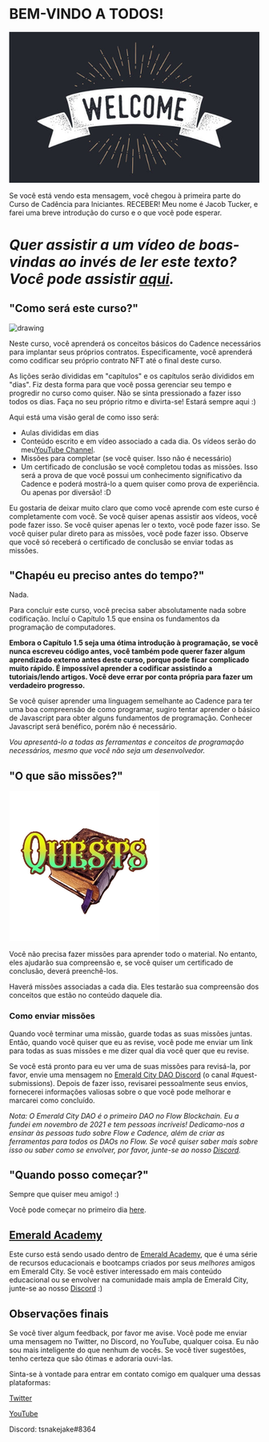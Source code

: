 # BEM-VINDO A TODOS!

<img src="./images/welcome.jpeg" alt="drawing" width="500"/>

Se você está vendo esta mensagem, você chegou à primeira parte do Curso de Cadência para Iniciantes. RECEBER! Meu nome é Jacob Tucker, e farei uma breve introdução do curso e o que você pode esperar.

# *Quer assistir a um vídeo de boas-vindas ao invés de ler este texto? Você pode assistir <a href="https://www.youtube.com/watch?v=JBtmLjZBR6M" target="_blank">aqui</a>.*

## "Como será este curso?"

<img src="./images/course.png" alt="drawing" width="500"/>

Neste curso, você aprenderá os conceitos básicos do Cadence necessários para implantar seus próprios contratos. Especificamente, você aprenderá como codificar seu próprio contrato NFT até o final deste curso.

As lições serão divididas em "capítulos" e os capítulos serão divididos em "dias". Fiz desta forma para que você possa gerenciar seu tempo e progredir no curso como quiser. Não se sinta pressionado a fazer isso todos os dias. Faça no seu próprio ritmo e divirta-se! Estará sempre aqui :)

Aqui está uma visão geral de como isso será:
- Aulas divididas em dias
- Conteúdo escrito e em vídeo associado a cada dia. Os vídeos serão do meu[YouTube Channel](https://www.youtube.com/channel/UCf6DzMRwj7SJ3nPrZqd5hHw).
- Missões para completar (se você quiser. Isso não é necessário)
- Um certificado de conclusão se você completou todas as missões. Isso será a prova de que você possui um conhecimento significativo da Cadence e poderá mostrá-lo a quem quiser como prova de experiência. Ou apenas por diversão! :D

Eu gostaria de deixar muito claro que como você aprende com este curso é completamente com você. Se você quiser apenas assistir aos vídeos, você pode fazer isso. Se você quiser apenas ler o texto, você pode fazer isso. Se você quiser pular direto para as missões, você pode fazer isso. Observe que você só receberá o certificado de conclusão se enviar todas as missões.

## "Chapéu eu preciso antes do tempo?"

Nada.

Para concluir este curso, você precisa saber absolutamente nada sobre codificação. Incluí o Capítulo 1.5 que ensina os fundamentos da programação de computadores. 

**Embora o Capítulo 1.5 seja uma ótima introdução à programação, se você nunca escreveu código antes, você também pode querer fazer algum aprendizado externo antes deste curso, porque pode ficar complicado muito rápido. É impossível aprender a codificar assistindo a tutoriais/lendo artigos. Você deve errar por conta própria para fazer um verdadeiro progresso.**

Se você quiser aprender uma linguagem semelhante ao Cadence para ter uma boa compreensão de como programar, sugiro tentar aprender o básico de Javascript para obter alguns fundamentos de programação. Conhecer Javascript será benéfico, porém não é necessário.

*Vou apresentá-lo a todas as ferramentas e conceitos de programação necessários, mesmo que você não seja um desenvolvedor.*

## "O que são missões?"

<img src="./images/quests.png" alt="drawing" width="300"/>

Você não precisa fazer missões para aprender todo o material. No entanto, eles ajudarão sua compreensão e, se você quiser um certificado de conclusão, deverá preenchê-los.

Haverá missões associadas a cada dia. Eles testarão sua compreensão dos conceitos que estão no conteúdo daquele dia.

### Como enviar missões

Quando você terminar uma missão, guarde todas as suas missões juntas. Então, quando você quiser que eu as revise, você pode me enviar um link para todas as suas missões e me dizer qual dia você quer que eu revise.

Se você está pronto para eu ver uma de suas missões para revisá-la, por favor, envie uma mensagem no [Emerald City DAO Discord](https://discord.gg/z6zgjr7HEm) (o canal #quest-submissions). Depois de fazer isso, revisarei pessoalmente seus envios, fornecerei informações valiosas sobre o que você pode melhorar e marcarei como concluído.

*Nota: O Emerald City DAO é o primeiro DAO no Flow Blockchain. Eu a fundei em novembro de 2021 e tem pessoas incríveis! Dedicamo-nos a ensinar às pessoas tudo sobre Flow e Cadence, além de criar as ferramentas para todos os DAOs no Flow. Se você quiser saber mais sobre isso ou saber como se envolver, por favor, junte-se ao nosso [Discord](https://discord.gg/emeraldcity).*

## "Quando posso começar?"

Sempre que quiser meu amigo! :)

Você pode começar no primeiro dia [here](https://github.com/emerald-dao/beginner-cadence-course/tree/main/chapter1.0/day1).

## <a href="https://academy.ecdao.org" target="_blank">Emerald Academy</a>

Este curso está sendo usado dentro de <a href="https://academy.ecdao.org" target="_blank">Emerald Academy</a>, que é uma série de recursos educacionais e bootcamps criados por seus *melhores* amigos em Emerald City. Se você estiver interessado em mais conteúdo educacional ou se envolver na comunidade mais ampla de Emerald City, junte-se ao nosso <a href="https://discord.gg/emeraldcity" target="_blank">Discord</a> :)

## Observações finais

Se você tiver algum feedback, por favor me avise. Você pode me enviar uma mensagem no Twitter, no Discord, no YouTube, qualquer coisa. Eu não sou mais inteligente do que nenhum de vocês. Se você tiver sugestões, tenho certeza que são ótimas e adoraria ouvi-las.

Sinta-se à vontade para entrar em contato comigo em qualquer uma dessas plataformas:

[Twitter](https://twitter.com/jacobmtucker)

[YouTube](https://www.youtube.com/channel/UCf6DzMRwj7SJ3nPrZqd5hHw)

Discord: tsnakejake#8364
